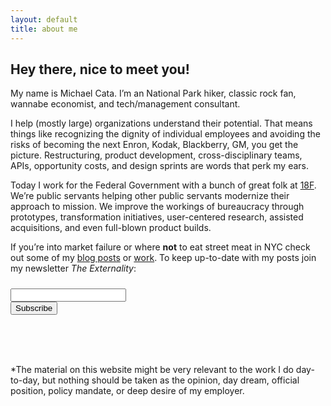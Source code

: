 ```yaml
---
layout: default
title: about me
---
```

## Hey there, nice to meet you!

My name is Michael Cata. I’m an National Park hiker, classic rock fan, wannabe economist, and tech/management consultant.

I help (mostly large) organizations understand their potential. That means things like recognizing the dignity of individual employees and avoiding the risks of becoming the next Enron, Kodak, Blackberry, GM, you get the picture. Restructuring, product development, cross-disciplinary teams, APIs, opportunity costs, and design sprints are words that perk my ears.

Today I work for the Federal Government with a bunch of great folk at [18F](https://18f.gsa.gov). We’re public servants helping other public servants modernize their approach to mission. We improve the workings of bureaucracy through prototypes, transformation initiatives, user-centered research, assisted acquisitions, and even full-blown product builds.

If you’re into market failure or where **not** to eat street meat in NYC check out some of my [blog posts](/read) or [work](/work). To keep up-to-date with my posts join my newsletter *The Externality*: <!-- Begin MailChimp Signup Form -->

<link href="/css/mailchimp.css" rel="stylesheet" type="text/css" />

<style type="text/css">/* #mc_embed_signup{background:#fff; clear:left; font:14px Helvetica,Arial,sans-serif; }
	 Add your own MailChimp form style overrides in your site stylesheet or in this style block.
	   We recommend moving this block and the preceding CSS link to the HEAD of your HTML file. */</style>

<div id="mc_embed_signup"><form action="//michaelcata.us11.list-manage.com/subscribe/post?u=bd76dc3adcabd1ddbbb2607f8&amp;id=243d280dcd" method="post" id="mc-embedded-subscribe-form" name="mc-embedded-subscribe-form" class="validate" target="_blank" novalidate="novalidate"><div id="mc_embed_signup_scroll"><h4></h4><h5 class="mc-field-group"><span class="asterisk"></span></h5><div class="mc-field-group"><input type="email" value="" class="required email" id="mce-EMAIL" aria-required="true" name="EMAIL" /></div><div id="mce-responses" class="clear"><div class="response" id="mce-error-response" style="display:none">&nbsp;</div><div class="response" id="mce-success-response" style="display:none">&nbsp;</div></div><!-- real people should not fill this in and expect good things - do not remove this or risk form bot signups--><div style="position: absolute; left: -5000px;" aria-hidden="true"><input type="text" tabindex="-1" value="" name="b_bd76dc3adcabd1ddbbb2607f8_243d280dcd" /></div><div class="clear"><input type="submit" value="Subscribe" id="mc-embedded-subscribe" class="button" name="subscribe" /></div></div></form></div>

<script type="text/javascript" src="//s3.amazonaws.com/downloads.mailchimp.com/js/mc-validate.js"></script>

<script type="text/javascript">(function($) {window.fnames = new Array(); window.ftypes = new Array();fnames[0]='EMAIL';ftypes[0]='email';fnames[1]='FNAME';ftypes[1]='text';fnames[2]='LNAME';ftypes[2]='text';}(jQuery));var $mcj = jQuery.noConflict(true);</script><!--End mc_embed_signup-->

<br>
<br>&nbsp;

\*The material on this website might be very relevant to the work I do day-to-day, but nothing should be taken as the opinion, day dream, official position, policy mandate, or deep desire of my employer.

<br>
<br>
<br>
<br>&nbsp;
